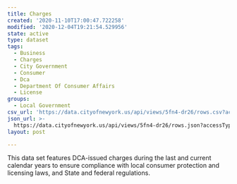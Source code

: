 ```yaml
---
title: Charges
created: '2020-11-10T17:00:47.722258'
modified: '2020-12-04T19:21:54.529956'
state: active
type: dataset
tags:
  - Business
  - Charges
  - City Government
  - Consumer
  - Dca
  - Department Of Consumer Affairs
  - License
groups:
  - Local Government
csv_url: 'https://data.cityofnewyork.us/api/views/5fn4-dr26/rows.csv?accessType=DOWNLOAD'
json_url: >-
  https://data.cityofnewyork.us/api/views/5fn4-dr26/rows.json?accessType=DOWNLOAD
layout: post

---
```

This data set features DCA-issued charges during the last and current calendar years to ensure compliance with local consumer protection and licensing laws, and State and federal regulations.
